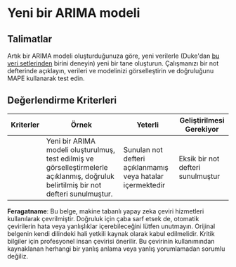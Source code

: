 # Yeni bir ARIMA modeli

## Talimatlar

Artık bir ARIMA modeli oluşturduğunuza göre, yeni verilerle (Duke'dan [bu veri setlerinden](http://www2.stat.duke.edu/~mw/ts_data_sets.html) birini deneyin) yeni bir tane oluşturun. Çalışmanızı bir not defterinde açıklayın, verileri ve modelinizi görselleştirin ve doğruluğunu MAPE kullanarak test edin.

## Değerlendirme Kriterleri

| Kriterler | Örnek                                                                                                               | Yeterli                                                  | Geliştirilmesi Gerekiyor            |
| --------- | ------------------------------------------------------------------------------------------------------------------- | -------------------------------------------------------- | ----------------------------------- |
|           | Yeni bir ARIMA modeli oluşturulmuş, test edilmiş ve görselleştirmelerle açıklanmış, doğruluk belirtilmiş bir not defteri sunulmuştur. | Sunulan not defteri açıklanmamış veya hatalar içermektedir | Eksik bir not defteri sunulmuştur  |

**Feragatname**: 
Bu belge, makine tabanlı yapay zeka çeviri hizmetleri kullanılarak çevrilmiştir. Doğruluk için çaba sarf etsek de, otomatik çevirilerin hata veya yanlışlıklar içerebileceğini lütfen unutmayın. Orijinal belgenin kendi dilindeki hali yetkili kaynak olarak kabul edilmelidir. Kritik bilgiler için profesyonel insan çevirisi önerilir. Bu çevirinin kullanımından kaynaklanan herhangi bir yanlış anlama veya yanlış yorumlamadan sorumlu değiliz.